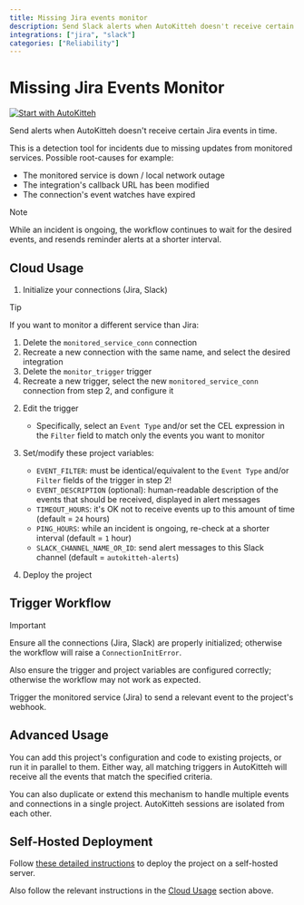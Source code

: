 ```yaml
---
title: Missing Jira events monitor
description: Send Slack alerts when AutoKitteh doesn't receive certain Jira events in time
integrations: ["jira", "slack"]
categories: ["Reliability"]
---
```


# Missing Jira Events Monitor

[![Start with AutoKitteh](https://autokitteh.com/assets/autokitteh-badge.svg)](https://app.autokitteh.cloud/template?name=reliability/missing_jira_events_monitor)

Send alerts when AutoKitteh doesn't receive certain Jira events in time.

This is a detection tool for incidents due to missing updates from monitored services. Possible root-causes for example:

- The monitored service is down / local network outage
- The integration's callback URL has been modified
- The connection's event watches have expired

> [!NOTE]
> While an incident is ongoing, the workflow continues to wait for the desired events, and resends reminder alerts at a shorter interval.

## Cloud Usage

1. Initialize your connections (Jira, Slack)

> [!TIP]
> If you want to monitor a different service than Jira:
>
> 1. Delete the `monitored_service_conn` connection
> 2. Recreate a new connection with the same name, and select the desired integration
> 3. Delete the `monitor_trigger` trigger
> 4. Recreate a new trigger, select the new `monitored_service_conn` connection from step 2, and configure it

2. Edit the trigger

   - Specifically, select an `Event Type` and/or set the CEL expression in the `Filter` field to match only the events you want to monitor

3. Set/modify these project variables:

   - `EVENT_FILTER`: must be identical/equivalent to the `Event Type` and/or `Filter` fields of the trigger in step 2!
   - `EVENT_DESCRIPTION` (optional): human-readable description of the events that should be received, displayed in alert messages
   - `TIMEOUT_HOURS`: it's OK not to receive events up to this amount of time (default = `24` hours)
   - `PING_HOURS`: while an incident is ongoing, re-check at a shorter interval (default = `1` hour)
   - `SLACK_CHANNEL_NAME_OR_ID`: send alert messages to this Slack channel (default = `autokitteh-alerts`)

4. Deploy the project

## Trigger Workflow

> [!IMPORTANT]
> Ensure all the connections (Jira, Slack) are properly initialized; otherwise the workflow will raise a `ConnectionInitError`.
>
> Also ensure the trigger and project variables are configured correctly; otherwise the workflow may not work as expected.

Trigger the monitored service (Jira) to send a relevant event to the project's webhook.

## Advanced Usage

You can add this project's configuration and code to existing projects, or run it in parallel to them. Either way, all matching triggers in AutoKitteh will receive all the events that match the specified criteria.

You can also duplicate or extend this mechanism to handle multiple events and connections in a single project. AutoKitteh sessions are isolated from each other.

## Self-Hosted Deployment

Follow [these detailed instructions](https://docs.autokitteh.com/get_started/deployment) to deploy the project on a self-hosted server.

Also follow the relevant instructions in the [Cloud Usage](#cloud-usage) section above.
